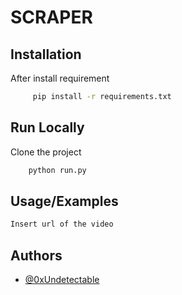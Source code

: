 # SCRAPER

## Installation

After install requirement

```bash
     pip install -r requirements.txt
```

## Run Locally

Clone the project

```bash
    python run.py
```

## Usage/Examples

```python
Insert url of the video
```

## Authors

- [@0xUndetectable](https://www.github.com/Ghost6446)
